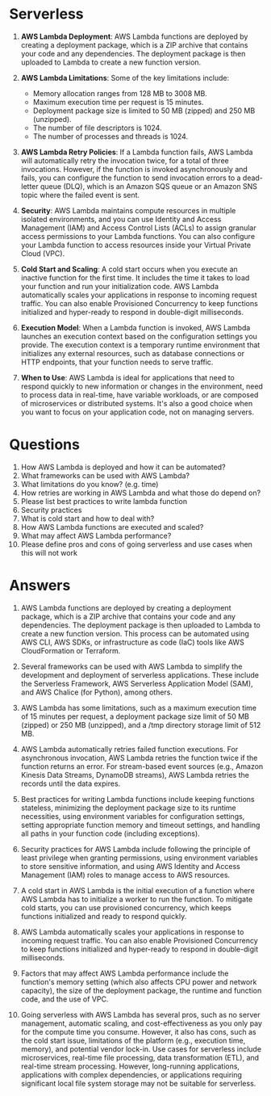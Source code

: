 # Serverless
1. **AWS Lambda Deployment**: AWS Lambda functions are deployed by creating a deployment package, which is a ZIP archive that contains your code and any dependencies. The deployment package is then uploaded to Lambda to create a new function version.

2. **AWS Lambda Limitations**: Some of the key limitations include:
    - Memory allocation ranges from 128 MB to 3008 MB.
    - Maximum execution time per request is 15 minutes.
    - Deployment package size is limited to 50 MB (zipped) and 250 MB (unzipped).
    - The number of file descriptors is 1024.
    - The number of processes and threads is 1024.

3. **AWS Lambda Retry Policies**: If a Lambda function fails, AWS Lambda will automatically retry the invocation twice, for a total of three invocations. However, if the function is invoked asynchronously and fails, you can configure the function to send invocation errors to a dead-letter queue (DLQ), which is an Amazon SQS queue or an Amazon SNS topic where the failed event is sent.

4. **Security**: AWS Lambda maintains compute resources in multiple isolated environments, and you can use Identity and Access Management (IAM) and Access Control Lists (ACLs) to assign granular access permissions to your Lambda functions. You can also configure your Lambda function to access resources inside your Virtual Private Cloud (VPC).

5. **Cold Start and Scaling**: A cold start occurs when you execute an inactive function for the first time. It includes the time it takes to load your function and run your initialization code. AWS Lambda automatically scales your applications in response to incoming request traffic. You can also enable Provisioned Concurrency to keep functions initialized and hyper-ready to respond in double-digit milliseconds.

6. **Execution Model**: When a Lambda function is invoked, AWS Lambda launches an execution context based on the configuration settings you provide. The execution context is a temporary runtime environment that initializes any external resources, such as database connections or HTTP endpoints, that your function needs to serve traffic.

7. **When to Use**: AWS Lambda is ideal for applications that need to respond quickly to new information or changes in the environment, need to process data in real-time, have variable workloads, or are composed of microservices or distributed systems. It's also a good choice when you want to focus on your application code, not on managing servers.
# Questions
1. How AWS Lambda is deployed and how it can be automated?
2. What frameworks can be used with AWS Lambda?
3. What  limitations do you know? (e.g. time)
4. How retries are working in AWS Lambda and what those do depend on?
5. Please list best practices to write lambda function
6. Security practices
7. What is cold start and how to deal with?
8. How AWS Lambda functions are executed and scaled?
9. What may affect AWS Lambda performance?
10. Please define pros and cons of going serverless and use cases when this will not work
# Answers
1. AWS Lambda functions are deployed by creating a deployment package, which is a ZIP archive that contains your code and any dependencies. The deployment package is then uploaded to Lambda to create a new function version. This process can be automated using AWS CLI, AWS SDKs, or infrastructure as code (IaC) tools like AWS CloudFormation or Terraform.

2. Several frameworks can be used with AWS Lambda to simplify the development and deployment of serverless applications. These include the Serverless Framework, AWS Serverless Application Model (SAM), and AWS Chalice (for Python), among others.

3. AWS Lambda has some limitations, such as a maximum execution time of 15 minutes per request, a deployment package size limit of 50 MB (zipped) or 250 MB (unzipped), and a /tmp directory storage limit of 512 MB.

4. AWS Lambda automatically retries failed function executions. For asynchronous invocation, AWS Lambda retries the function twice if the function returns an error. For stream-based event sources (e.g., Amazon Kinesis Data Streams, DynamoDB streams), AWS Lambda retries the records until the data expires.

5. Best practices for writing Lambda functions include keeping functions stateless, minimizing the deployment package size to its runtime necessities, using environment variables for configuration settings, setting appropriate function memory and timeout settings, and handling all paths in your function code (including exceptions).

6. Security practices for AWS Lambda include following the principle of least privilege when granting permissions, using environment variables to store sensitive information, and using AWS Identity and Access Management (IAM) roles to manage access to AWS resources.

7. A cold start in AWS Lambda is the initial execution of a function where AWS Lambda has to initialize a worker to run the function. To mitigate cold starts, you can use provisioned concurrency, which keeps functions initialized and ready to respond quickly.

8. AWS Lambda automatically scales your applications in response to incoming request traffic. You can also enable Provisioned Concurrency to keep functions initialized and hyper-ready to respond in double-digit milliseconds.

9. Factors that may affect AWS Lambda performance include the function's memory setting (which also affects CPU power and network capacity), the size of the deployment package, the runtime and function code, and the use of VPC.

10. Going serverless with AWS Lambda has several pros, such as no server management, automatic scaling, and cost-effectiveness as you only pay for the compute time you consume. However, it also has cons, such as the cold start issue, limitations of the platform (e.g., execution time, memory), and potential vendor lock-in. Use cases for serverless include microservices, real-time file processing, data transformation (ETL), and real-time stream processing. However, long-running applications, applications with complex dependencies, or applications requiring significant local file system storage may not be suitable for serverless.